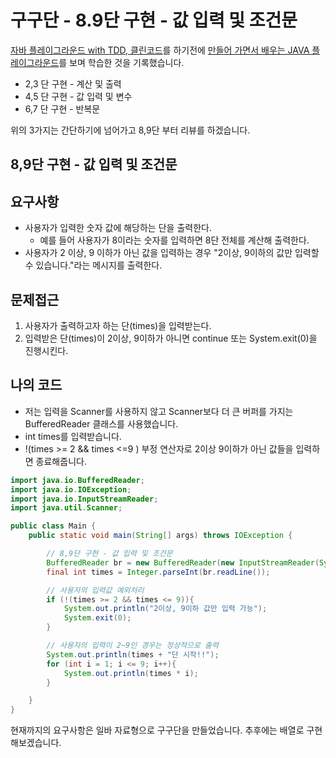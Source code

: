 # 구구단 - 8.9단 구현 - 값 입력 및 조건문
<a href="https://edu.nextstep.camp/c/9WPRB0ys/" target="_blank">자바 플레이그라운드 with TDD, 클린코드</a>를 하기전에 <a href="https://www.inflearn.com/course/java-codesquad/dashboard" target="_blank">만들어 가면서 배우는 JAVA 플레이그라운드</a>를 보며 학습한 것을 기록했습니다.

* 2,3 단 구현 - 계산 및 출력
* 4,5 단 구현 - 값 입력 및 변수
* 6,7 단 구현 - 반복문

위의 3가지는 간단하기에 넘어가고 8,9단 부터 리뷰를 하겠습니다.

## 8,9단 구현 - 값 입력 및 조건문

## 요구사항
* 사용자가 입력한 숫자 값에 해당하는 단을 출력한다.
    * 예를 들어 사용자가 8이라는 숫자를 입력하면 8단 전체를 계산해 출력한다.
* 사용자가 2 이상, 9 이하가 아닌 값을 입력하는 경우 "2이상, 9이하의 값만 입력할 수 있습니다."라는 메시지를 출력한다.

## 문제접근
1. 사용자가 출력하고자 하는 단(times)을 입력받는다.
2. 입력받은 단(times)이 2이상, 9이하가 아니면 continue 또는 System.exit(0)을 진행시킨다.

## 나의 코드
* 저는 입력을 Scanner를 사용하지 않고 Scanner보다 더 큰 버퍼를 가지는 BufferedReader 클래스를 사용했습니다.
* int times를 입력받습니다.
* !(times >= 2 && times <=9 ) 부정 연산자로 2이상 9이하가 아닌 값들을 입력하면 종료해줍니다.

```java
import java.io.BufferedReader;
import java.io.IOException;
import java.io.InputStreamReader;
import java.util.Scanner;

public class Main {
    public static void main(String[] args) throws IOException {

        // 8,9단 구현 - 값 입력 및 조건문
        BufferedReader br = new BufferedReader(new InputStreamReader(System.in));
        final int times = Integer.parseInt(br.readLine());

        // 사용자의 입력값 예외처리
        if (!(times >= 2 && times <= 9)){
            System.out.println("2이상, 9이하 값만 입력 가능");
            System.exit(0);
        }

        // 사용자의 입력이 2~9인 경우는 정상적으로 출력
        System.out.println(times + "단 시작!!");
        for (int i = 1; i <= 9; i++){
            System.out.println(times * i);
        }

    }
}
```

현재까지의 요구사항은 일바 자료형으로 구구단을 만들었습니다.
추후에는 배열로 구현해보겠습니다.